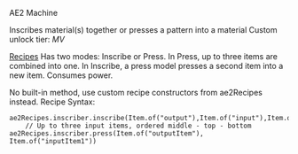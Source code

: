 AE2 Machine

Inscribes material(s) together or presses a pattern into a material
Custom unlock tier: *MV*

<ins>Recipes</ins>
Has two modes: Inscribe or Press. In Press, up to three items are combined into one. In Inscribe, a press model presses a second item into a new item.
Consumes power.

No built-in method, use custom recipe constructors from ae2Recipes instead.
Recipe Syntax:
```
ae2Recipes.inscriber.inscribe(Item.of("output"),Item.of("input"),Item.of("press")) 
	// Up to three input items, ordered middle - top - bottom
ae2Recipes.inscriber.press(Item.of("outputItem"), Item.of("inputItem1"))
```